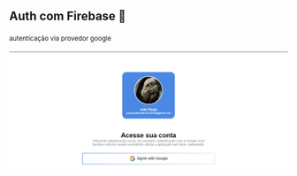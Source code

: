 <div>
    <h2>Auth com Firebase 🚀</h2>
    <small>autenticação via provedor google</small>
    <br/>
    <br/>
    <img src="./public/screen.png"/>
</div>